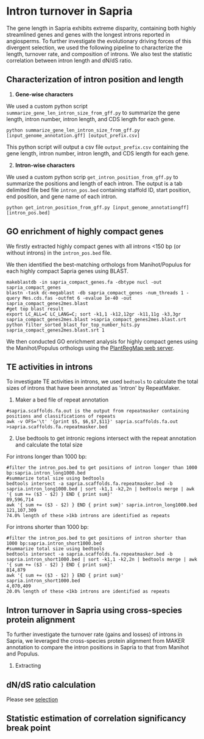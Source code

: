# Intron turnover in Sapria
The gene length in Sapria exhibits extreme disparity, containing both highly streamlined genes and genes with the longest introns reported in angiosperms. To further investigate the evolutionary driving forces of this divergent selection, we used the following pipeline to characterize the length, turnover rate, and composition of introns. We also test the statistic correlation between intron length and dN/dS ratio.

## Characterization of intron position and length
1. **Gene-wise characters**

We used a custom python script `summarize_gene_len_intron_size_from_gff.py` to summarize the gene length, intron number, intron length, and CDS length for each gene.
```
python summarize_gene_len_intron_size_from_gff.py [input_genome_annotation.gff] [output_prefix.csv]
```
This python script will output a csv file `output_prefix.csv` containing the gene length, intron number, intron length, and CDS length for each gene. 


2. **Intron-wise characters**

We used a custom python scrip `get_intron_position_from_gff.py` to summarize the positions and length of each intron. The output is a tab delimited file bed file `intron_pos.bed` containing staffold ID, start position, end position, and gene name of each intron.

```
python get_intron_position_from_gff.py [input_genome_annotationgff] [intron_pos.bed]
```
## GO enrichment of highly compact genes
We firstly extracted highly compact genes with all introns <150 bp (or without introns) in the `intron_pos.bed` file.

We then identified the best-matching orthologs from Manihot/Populus for each highly compact Sapria genes using BLAST.
```
makeblastdb -in sapria_compact_genes.fa -dbtype nucl -out sapria_compact_genes
blastn -task dc-megablast -db sapria_compact_genes -num_threads 1 -query Mes.cds.fas -outfmt 6 -evalue 1e-40 -out sapria_compact_genes2mes.blast
#get top blast result
export LC_ALL=C LC_LANG=C; sort -k1,1 -k12,12gr -k11,11g -k3,3gr sapria_compact_genes2mes.blast >sapria_compact_genes2mes.blast.srt
python filter_sorted_blast_for_top_number_hits.py sapria_compact_genes2mes.blast.srt 1
```
We then conducted GO enrichment analysis for highly compact genes using the Manihot/Populus orthologs using the [PlantRegMap web server](http://plantregmap.cbi.pku.edu.cn/go.php).

## TE activities in introns
To investigate TE activities in introns, we used `bedtools` to calculate the total sizes of introns that have been annotated as 'intron' by RepeatMaker. 
1. Maker a bed file of repeat annotation
```
#sapria.scaffolds.fa.out is the output from repeatmasker containing positions and classifications of repeats
awk -v OFS='\t' '{print $5, $6,$7,$11}' sapria.scaffolds.fa.out >sapria.scaffolds.fa.repeatmasker.bed
```
2. Use bedtools to get intronic regions intersect with the repeat annotation and calculate the total size

For introns longer than 1000 bp:
```
#filter the intron_pos.bed to get positions of intron longer than 1000 bp:sapria.intron_long1000.bed
#summarize total size using bedtools
bedtools intersect -a sapria.scaffolds.fa.repeatmasker.bed -b sapria.intron_long1000.bed | sort -k1,1 -k2,2n | bedtools merge | awk '{ sum += ($3 - $2) } END { print sum}'
89,596,714
awk '{ sum += ($3 - $2) } END { print sum}' sapria.intron_long1000.bed
121,107,309
74.0% length of these >1kb introns are identified as repeats

```

For introns shorter than 1000 bp:

```
#filter the intron_pos.bed to get positions of intron shorter than 1000 bp:sapria.intron_short1000.bed
#summarize total size using bedtools
bedtools intersect -a sapria.scaffolds.fa.repeatmasker.bed -b sapria.intron_short1000.bed | sort -k1,1 -k2,2n | bedtools merge | awk '{ sum += ($3 - $2) } END { print sum}'
814,879
awk '{ sum += ($3 - $2) } END { print sum}' sapria.intron_short1000.bed
4,070,409
20.0% length of these <1kb introns are identified as repeats

```

## Intron turnover in Sapria using cross-species protein alignment

To further investigate the turnover rate (gains and losses) of introns in Sapria, we leveraged the cross-species protein alignment from MAKER annotation to compare the intron positions in Sapria to that from Manihot and Populus.
1. Extracting 

## dN/dS ratio calculation
Please see [selection](../selection)

## Statistic estimation of correlation significancy break point